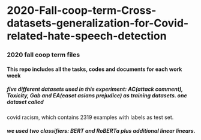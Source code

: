 # 2020-Fall-coop-term-Cross-datasets-generalization-for-Covid-related-hate-speech-detection
### 2020 fall coop term files
#### This repo includes all the tasks, codes and documents for each work week
##### five different datasets used in this experiment: AC(attack comment), Toxicity, Gab and EA(easet asians prejudice) as training datasets. one dataset called 
  covid racism, which contains 2319 examples with labels as test set.
##### we used two classifiers: BERT and RoBERTa plus additional linear linears.
  
